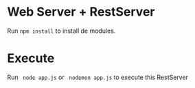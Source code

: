 # Web Server + RestServer

Run ``` npm install ``` to install de modules.

# Execute

Run ``` node app.js``` or ``` nodemon app.js``` to execute this RestServer